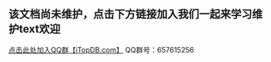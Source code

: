 ## 该文档尚未维护，点击下方链接加入我们一起来学习维护text欢迎

[点击此处加入QQ群【iTopDB.com】](https://jq.qq.com/?_wv=1027&k=iY5f6Yys) QQ群号：657615256

